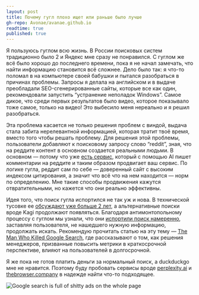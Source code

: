 ```yaml
---
layout: post
title: Почему гугл плохо ищет или раньше было лучше
gh-repo: Avonae/avanae.github.io
readtime: true
published: true
---
```


Я пользуюсь гуглом всю жизнь. В России поисковых систем традиционно было 2 и Яндекс мне сразу не понравился. С гуглом же всё было хорошо до последнего времени, пока я не начал замечать, что найти информацию становится всё сложнее. Дело было так: я что-то поломал в на компьютере своей бабушки и пытался разобраться в причинах проблемы. Запросы я делала на английском и в выдаче преобладали SEO-сгенерированные сайты, которые все как один, рекомендовали запустить “устранение неполадок Windows”. Самое дикое, что среди первых результатов было видео, которое показывало тоже самое, только на видео! Это выбесило меня нереально и я решил разобраться.

Эта проблема касается не только решения проблем с виндой, выдача стала забита нерелевантной информацией, которая тратит твоё время, вместо того чтобы решать проблему. Для решения этой проблемы, пользователи добавляют к поисковому запросу слово “reddit”, зная, что на реддите контент в основном создается реальными людьми. В основном — потому что уже [есть сервис](https://www.404media.co/ai-is-poisoning-reddit-to-promote-products-and-game-google-with-parasite-seo/), который с помощью AI пишет комментарии на реддите и таким образом продвигает ваш сервис. По логике гугла, реддит сам по себе — доверенный сайт с высоким индексом цитирования, а значит что всё что на нем находится — норм по определению. Мне такие способы продвижения кажутся отвратительными, но кажется что они реально эффективны.

Идея того, что поиск гугла испортился не так уж и нова. В технической тусовке ее [обсуждают уже больше 2 лет](https://dkb.blog/p/google-search-is-dying), а альтернативные поиски вроде Kagi продолжают появляться. Благодаря антимонтопольному процессу с гуглом мы узнали, что они [испортили поиск намеренно](https://www.justice.gov/atr/case/us-and-plaintiff-states-v-google-llc), заставляя пользователя, не нашедшего нужную информацию, продолжать искать. Рекомендую прочитать статью на эту тему — [The Man Who Killed Google Search](https://www.wheresyoured.at/the-men-who-killed-google/), где рассказывают о том, как решения менеджеров, призванные повысить метрики в краткосрочной перспективе, влияют на пользователей в долгосрочной. 

Я же пока не готов платить деньги за нормальный поиск, а duckduckgo мне не нравится. Поэтому буду пробовать сервисы вроде [perplexity.ai](https://www.perplexity.ai/) и [thebrowser.company](https://thebrowser.company/) в надежде найти что-то подходящее. 

![Google search is full of shitty ads on the whole page](https://substackcdn.com/image/fetch/w_1456,c_limit,f_webp,q_auto:good,fl_progressive:steep/https%3A%2F%2Fsubstack-post-media.s3.amazonaws.com%2Fpublic%2Fimages%2F2eab9c7d-e736-499e-8c9f-c5ea27ec2e1f_1468x1828.png)